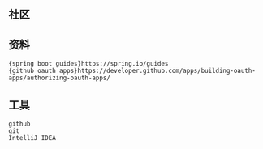 ## 社区

## 资料
    {spring boot guides}https://spring.io/guides
    {github oauth apps}https://developer.github.com/apps/building-oauth-apps/authorizing-oauth-apps/
## 工具
    github
    git
    IntelliJ IDEA